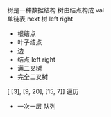 树是一种数据结构
树由结点构成
val  
单链表 next
树 left right 
- 根结点
- 叶子结点
- 边
- 结点 left right
- 满二叉树
- 完全二叉树

[ [3], [9, 20], [15, 7]]
遍历 
- 一次一层  队列 